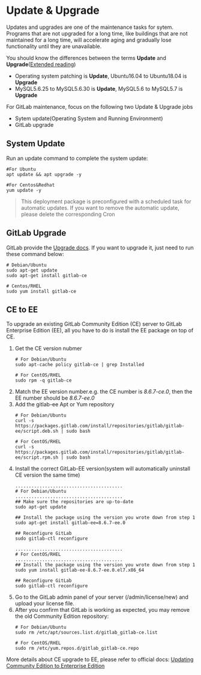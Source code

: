 # Update & Upgrade

Updates and upgrades are one of the maintenance tasks for sytem. Programs that are not upgraded for a long time, like buildings that are not maintained for a long time, will accelerate aging and gradually lose functionality until they are unavailable.

You should know the differences between the terms **Update** and **Upgrade**([Extended reading](https://support.websoft9.com/docs/faq/tech-upgrade.html#update-vs-upgrade))
- Operating system patching is **Update**, Ubuntu16.04 to Ubuntu18.04 is **Upgrade**
- MySQL5.6.25 to MySQL5.6.30 is **Update**, MySQL5.6 to MySQL5.7 is **Upgrade**

For GitLab maintenance, focus on the following two Update & Upgrade jobs

- Sytem update(Operating System and Running Environment) 
- GitLab upgrade 

## System Update

Run an update command to complete the system update:

``` shell
#For Ubuntu
apt update && apt upgrade -y

#For Centos&Redhat
yum update -y
```
> This deployment package is preconfigured with a scheduled task for automatic updates. If you want to remove the automatic update, please delete the corresponding Cron

## GitLab Upgrade

GitLab provide the [Upgrade docs](https://docs.gitlab.com/omnibus/update/README.html#updating-using-the-official-repositories). If you want to upgrade it, just need to run these command below:

```
# Debian/Ubuntu
sudo apt-get update
sudo apt-get install gitlab-ce

# Centos/RHEL
sudo yum install gitlab-ce
```

## CE to EE

To upgrade an existing GitLab Community Edition (CE) server to GitLab Enterprise Edition (EE), all you have to do is install the EE package on top of CE. 

1. Get the CE version nubmer
   ```
   # For Debian/Ubuntu
   sudo apt-cache policy gitlab-ce | grep Installed

   # For CentOS/RHEL
   sudo rpm -q gitlab-ce
   ```
2. Match the EE version number.e.g. the CE number is *8.6.7-ce.0*, then the EE number should be *8.6.7-ee.0*
3. Add the gitlab-ee Apt or Yum repository
   ```
   # For Debian/Ubuntu
   curl -s https://packages.gitlab.com/install/repositories/gitlab/gitlab-ee/script.deb.sh | sudo bash

   # For CentOS/RHEL
   curl -s https://packages.gitlab.com/install/repositories/gitlab/gitlab-ee/script.rpm.sh | sudo bash
   ```
4. Install the correct GitLab-EE version(system will automatically uninstall CE version the same time)
   ```
   ........................................
   # For Debian/Ubuntu
   ........................................
   ## Make sure the repositories are up-to-date
   sudo apt-get update

   ## Install the package using the version you wrote down from step 1
   sudo apt-get install gitlab-ee=8.6.7-ee.0

   ## Reconfigure GitLab
   sudo gitlab-ctl reconfigure
   
   ........................................
   # For CentOS/RHEL
   ........................................
   ## Install the package using the version you wrote down from step 1
   sudo yum install gitlab-ee-8.6.7-ee.0.el7.x86_64

   ## Reconfigure GitLab
   sudo gitlab-ctl reconfigure
   ```
5. Go to the GitLab admin panel of your server (/admin/license/new) and upload your license file.
6. After you confirm that GitLab is working as expected, you may remove the old Community Edition repository:
   ```
   # For Debian/Ubuntu
   sudo rm /etc/apt/sources.list.d/gitlab_gitlab-ce.list

   # For CentOS/RHEL
   sudo rm /etc/yum.repos.d/gitlab_gitlab-ce.repo
   ```
More details about CE upgrade to EE, please refer to official docs: [Updating Community Edition to Enterprise Edition](https://docs.gitlab.com/omnibus/update/README.html#updating-community-edition-to-enterprise-edition)